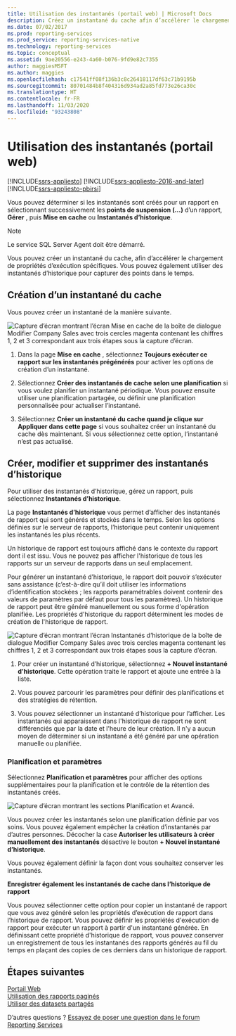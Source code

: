 ```yaml
---
title: Utilisation des instantanés (portail web) | Microsoft Docs
description: Créez un instantané du cache afin d’accélérer le chargement de certaines propriétés d’exécution. Vous pouvez également utiliser des instantanés d’historique pour capturer des points dans le temps.
ms.date: 07/02/2017
ms.prod: reporting-services
ms.prod_service: reporting-services-native
ms.technology: reporting-services
ms.topic: conceptual
ms.assetid: 9ae20556-e243-4a60-b076-9fd9e82c7355
author: maggiesMSFT
ms.author: maggies
ms.openlocfilehash: c17541ff08f136b3c8c26418117df63c71b9195b
ms.sourcegitcommit: 80701484b8f404316d934ad2a85fd773e26ca30c
ms.translationtype: HT
ms.contentlocale: fr-FR
ms.lasthandoff: 11/03/2020
ms.locfileid: "93243808"
---
```

# <a name="working-with-snapshots-web-portal"></a>Utilisation des instantanés (portail web)

[!INCLUDE[ssrs-appliesto](../includes/ssrs-appliesto.md)] [!INCLUDE[ssrs-appliesto-2016-and-later](../includes/ssrs-appliesto-2016-and-later.md)] [!INCLUDE[ssrs-appliesto-pbirsi](../includes/ssrs-appliesto-pbirs.md)]

Vous pouvez déterminer si les instantanés sont créés pour un rapport en sélectionnant successivement les **points de suspension (...)** d’un rapport, **Gérer** , puis **Mise en cache** ou **Instantanés d’historique**.  
  
> [!NOTE]
> Le service SQL Server Agent doit être démarré.  
   
Vous pouvez créer un instantané du cache, afin d’accélérer le chargement de propriétés d’exécution spécifiques. Vous pouvez également utiliser des instantanés d’historique pour capturer des points dans le temps.  
  
## <a name="creating-a-cache-snapshot"></a>Création d’un instantané du cache  
  
Vous pouvez créer un instantané de la manière suivante.  
  
![Capture d’écran montrant l’écran Mise en cache de la boîte de dialogue Modifier Company Sales avec trois cercles magenta contenant les chiffres 1, 2 et 3 correspondant aux trois étapes sous la capture d’écran.](../reporting-services/media/ssrswebportal-report-caching4.png)  
  
1.  Dans la page **Mise en cache** , sélectionnez **Toujours exécuter ce rapport sur les instantanés prégénérés** pour activer les options de création d’un instantané.  
  
2.  Sélectionnez **Créer des instantanés de cache selon une planification** si vous voulez planifier un instantané périodique. Vous pouvez ensuite utiliser une planification partagée, ou définir une planification personnalisée pour actualiser l’instantané.  
  
3.  Sélectionnez **Créer un instantané du cache quand je clique sur Appliquer dans cette page** si vous souhaitez créer un instantané du cache dès maintenant. Si vous sélectionnez cette option, l’instantané n’est pas actualisé.  
  
## <a name="create-modify-and-delete-history-snapshots"></a>Créer, modifier et supprimer des instantanés d’historique  
  
Pour utiliser des instantanés d’historique, gérez un rapport, puis sélectionnez **Instantanés d’historique**.  
  
La page **Instantanés d’historique** vous permet d’afficher des instantanés de rapport qui sont générés et stockés dans le temps. Selon les options définies sur le serveur de rapports, l’historique peut contenir uniquement les instantanés les plus récents.  
  
Un historique de rapport est toujours affiché dans le contexte du rapport dont il est issu. Vous ne pouvez pas afficher l'historique de tous les rapports sur un serveur de rapports dans un seul emplacement.  
  
Pour générer un instantané d’historique, le rapport doit pouvoir s’exécuter sans assistance (c’est-à-dire qu’il doit utiliser les informations d’identification stockées ; les rapports paramétrables doivent contenir des valeurs de paramètres par défaut pour tous les paramètres). Un historique de rapport peut être généré manuellement ou sous forme d'opération planifiée. Les propriétés d'historique du rapport déterminent les modes de création de l'historique de rapport.  
  
![Capture d’écran montrant l’écran Instantanés d’historique de la boîte de dialogue Modifier Company Sales avec trois cercles magenta contenant les chiffres 1, 2 et 3 correspondant aux trois étapes sous la capture d’écran.](../reporting-services/media/ssrswebportal-historysnapshots1.png)  
   
1.  Pour créer un instantané d’historique, sélectionnez **+ Nouvel instantané d’historique**. Cette opération traite le rapport et ajoute une entrée à la liste.  
  
2.  Vous pouvez parcourir les paramètres pour définir des planifications et des stratégies de rétention.  
  
3.  Vous pouvez sélectionner un instantané d’historique pour l’afficher. Les instantanés qui apparaissent dans l'historique de rapport ne sont différenciés que par la date et l'heure de leur création. Il n'y a aucun moyen de déterminer si un instantané a été généré par une opération manuelle ou planifiée.  
  
### <a name="schedule-and-settings"></a>Planification et paramètres  
  
Sélectionnez **Planification et paramètres** pour afficher des options supplémentaires pour la planification et le contrôle de la rétention des instantanés créés.  
  
![Capture d’écran montrant les sections Planification et Avancé.](../reporting-services/media/ssrswebportal-historysnapshots2.png)  
   
Vous pouvez créer les instantanés selon une planification définie par vos soins. Vous pouvez également empêcher la création d’instantanés par d’autres personnes. Décocher la case **Autoriser les utilisateurs à créer manuellement des instantanés** désactive le bouton **+ Nouvel instantané d’historique**.  
  
Vous pouvez également définir la façon dont vous souhaitez conserver les instantanés.  
  
**Enregistrer également les instantanés de cache dans l’historique de rapport**  
  
Vous pouvez sélectionner cette option pour copier un instantané de rapport que vous avez généré selon les propriétés d’exécution de rapport dans l’historique de rapport. Vous pouvez définir les propriétés d'exécution de rapport pour exécuter un rapport à partir d'un instantané générée. En définissant cette propriété d'historique de rapport, vous pouvez conserver un enregistrement de tous les instantanés des rapports générés au fil du temps en plaçant des copies de ces derniers dans un historique de rapport.

## <a name="next-steps"></a>Étapes suivantes

[Portail Web](../reporting-services/web-portal-ssrs-native-mode.md)  
[Utilisation des rapports paginés](working-with-paginated-reports-web-portal.md)  
[Utiliser des datasets partagés](../reporting-services/work-with-shared-datasets-web-portal.md)

D’autres questions ? [Essayez de poser une question dans le forum Reporting Services](https://go.microsoft.com/fwlink/?LinkId=620231)
